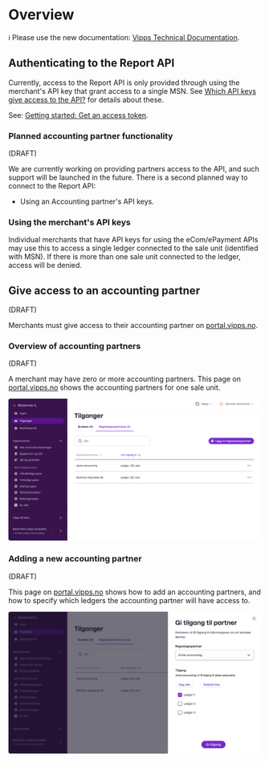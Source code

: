 <!-- START_METADATA
---
title: Overview
sidebar_position: 31
sidebar_label: Overview
pagination_prev: Null
pagination_next: Null
---
END_METADATA -->

# Overview

<!-- START_COMMENT -->

ℹ️ Please use the new documentation:
[Vipps Technical Documentation](https://vippsas.github.io/vipps-developer-docs/docs/APIs/report-api).

<!-- END_COMMENT -->

## Authenticating to the Report API

Currently, access to the Report API is only provided through
using the merchant's API key that grant access to a single MSN.
See
[Which API keys give access to the API?](../vipps-report-api-faq.md#which-api-keys-give-access-to-the-api)
for details about these.

See:
[Getting started: Get an access token](https://vippsas.github.io/vipps-developer-docs/docs/vipps-developers/vipps-getting-started#get-an-access-token).

### Planned accounting partner functionality

(DRAFT)

We are currently working on providing partners access to the API,
and such support will be launched in the future.
There is a second planned way to connect to the Report API:

- Using an Accounting partner's API keys.

### Using the merchant's API keys

Individual merchants that have API keys
for using the eCom/ePayment APIs may use this to access a single
ledger connected to the sale unit (identified with MSN). If there
is more than one sale unit connected to the ledger, access will be denied.

## Give access to an accounting partner

(DRAFT)

Merchants must give access to their accounting partner on
[portal.vipps.no](https://portal.vipps.no).

### Overview of accounting partners

(DRAFT)

A merchant may have zero or more accounting partners. This page on
[portal.vipps.no](https://portal.vipps.no)
shows the accounting partners for one sale unit.

![Overview over accounting-partners](../images/portal-regnskapspartnere-oversikt.png "Accounting Partners overview")

### Adding a new accounting partner

(DRAFT)

This page on
[portal.vipps.no](https://portal.vipps.no)
shows how to add an accounting partners, and how to specify which ledgers the
accounting partner will have access to.

![Add a new accounting-partner](../images/portal-regnskapspartnere-legg-til.png "Add a new accounting partner")
